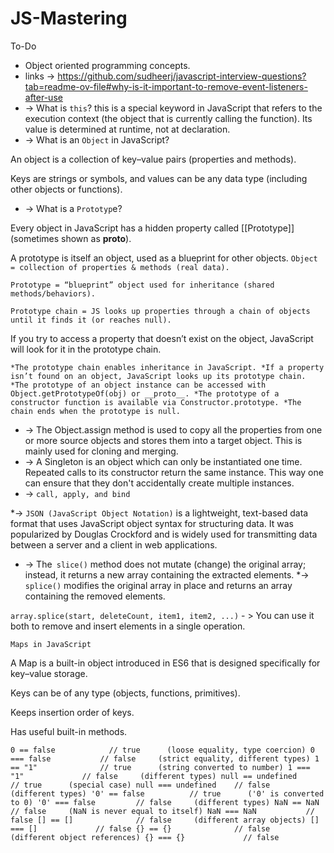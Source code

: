 # JS-Mastering
To-Do 
* Object oriented programming concepts.
* links -> https://github.com/sudheerj/javascript-interview-questions?tab=readme-ov-file#why-is-it-important-to-remove-event-listeners-after-use 
* -> What is `this`?
this is a special keyword in JavaScript that refers to the execution context (the object that is currently calling the function).
Its value is determined at runtime, not at declaration.
* -> What is an `Object` in JavaScript?

An object is a collection of key–value pairs (properties and methods).

Keys are strings or symbols, and values can be any data type (including other objects or functions).
* ->  What is a `Prototyp`e?

Every object in JavaScript has a hidden property called [[Prototype]] (sometimes shown as __proto__).

A prototype is itself an object, used as a blueprint for other objects.
`Object = collection of properties & methods (real data).`

`Prototype = “blueprint” object used for inheritance (shared methods/behaviors).`

`Prototype chain = JS looks up properties through a chain of objects until it finds it (or reaches null).`

If you try to access a property that doesn’t exist on the object, JavaScript will look for it in the prototype chain.

`*The prototype chain enables inheritance in JavaScript.
*If a property isn’t found on an object, JavaScript looks up its prototype chain.
*The prototype of an object instance can be accessed with Object.getPrototypeOf(obj) or __proto__.
*The prototype of a constructor function is available via Constructor.prototype.
*The chain ends when the prototype is null.`


* -> The Object.assign method is used to copy all the properties from one or more source objects and stores them into a target object. This is mainly used for cloning and merging.
* -> A Singleton is an object which can only be instantiated one time. Repeated calls to its constructor return the same instance. This way one can ensure that they don't accidentally create multiple instances.
* -> `call, apply, and bind`

*-> `JSON (JavaScript Object Notation)` is a lightweight, text-based data format that uses JavaScript object syntax for structuring data. It was popularized by Douglas Crockford and is widely used for transmitting data between a server and a client in web applications.
* -> The` slice()` method does not mutate (change) the original array; instead, it returns a new array containing the extracted elements.
*->  `splice()` modifies the original array in place and returns an array containing the removed elements.

`array.splice(start, deleteCount, item1, item2, ...)` - > You can use it both to remove and insert elements in a single operation.

`Maps in JavaScript`

A Map is a built-in object introduced in ES6 that is designed specifically for key–value storage.

Keys can be of any type (objects, functions, primitives).

Keeps insertion order of keys.

Has useful built-in methods.

``0 == false            // true      (loose equality, type coercion)
0 === false           // false     (strict equality, different types)
1 == "1"              // true      (string converted to number)
1 === "1"             // false     (different types)
null == undefined     // true      (special case)
null === undefined    // false     (different types)
'0' == false          // true      ('0' is converted to 0)
'0' === false         // false     (different types)
NaN == NaN            // false     (NaN is never equal to itself)
NaN === NaN           // false
[] == []              // false     (different array objects)
[] === []             // false
{} == {}              // false     (different object references)
{} === {}             // false``
